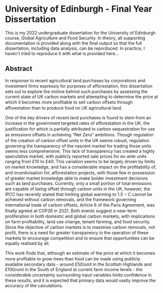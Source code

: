 # University of Edinburgh - Final Year Dissertation

This is my 2022 undergraduate dissertation for the University of Edinburgh course, Global Agriculture and Food Security. In theory, all supporting documentation is provided along with the final output so that the full dissertation, including data analysis, can be reporduced. In practice, I haven't tried to reproduce it with what is provided here...

## Abstract

In response to recent agricultural land purchases by corporations and investment ﬁrms expressly for purposes of aﬀorestation, this dissertation sets out to explore the motive behind such purchases by assessing the current state of UK carbon markets and attempting to determine the price at which it becomes more proﬁtable to sell carbon oﬀsets through aﬀorestation than to produce food on UK agricultural land.

One of the key drivers of recent land purchases is found to stem from an increase in the government targeted rates of aﬀorestation in the UK, the justiﬁcation for which is partially attributed to carbon sequestration for use as emissions oﬀsets in achieving “Net Zero” ambitions. Though regulation of the creation of carbon oﬀset units in the UK seems robust, regulation governing the transparency of the nascent market for trading those units seems less comprehensive. This lack of transparency has created a highly speculative market, with publicly reported sale prices for ex-ante units ranging from £10 to £40. This variation seems to be largely driven by limits on market knowledge, and has a considerable impact on the proﬁtability of, and incentivisation for, aﬀorestation projects, with those few in possession of greater market knowledge able to make bolder investment decisions such as land purchases. Currently, only a small portion of total emissions are capable of being oﬀset through carbon units in the UK, however, the IPCC has recently stated that limiting global warming to 1.5 ◦ C cannot be achieved without carbon removals, and the framework governing international trade of carbon oﬀsets, Article 6 of the Paris Agreement, was ﬁnally agreed at COP26 in 2021. Both events suggest a near-term proliferation in both domestic and global carbon markets, with implications on farm proﬁtability, land use change, tenant farming, and food security. Since the objective of carbon markets is to maximise carbon removals, not proﬁt, there is a need for greater transparency in the operation of these markets to encourage competition and to ensure that opportunities can be equally realised by all.

This work ﬁnds that, although an estimate of the price at which it becomes more proﬁtable to grow trees than food can be made using publicly available secondary data - around £50/unit in the Scottish Highlands and £100/unit in the South of England at current farm income levels - the considerable uncertainty surrounding input variables limits conﬁdence in these results, and it is expected that primary data would vastly improve the accuracy of the calculations.
